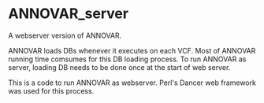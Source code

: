 # ANNOVAR_server

A webserver version of ANNOVAR. 

ANNOVAR loads DBs whenever it executes on each VCF.  Most of ANNOVAR running time comsumes for this DB loading process. 
To run ANNOVAR as server, loading DB needs to be done once at the start of web server. 

This is a code to run ANNOVAR as webserver. 
Perl's Dancer web framework was used for this process.



